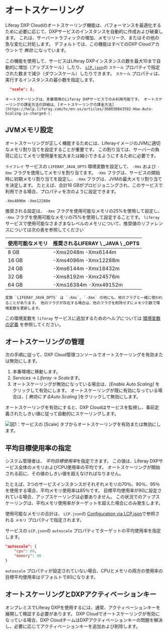# オートスケーリング

Liferay DXP Cloudのオートスケーリング機能は、パフォーマンスを最適化するために必要に応じて、DXPサービスのインスタンスを自動的に作成および破棄します。 これは、サーバートラフィックの増加、メモリリーク、またはその他の急な変化に対処します。 デフォルトでは、この機能はすべてのDXP Cloudアカウントで *無効* になっています。

この機能を使用して、サービスはLiferay DXPインスタンスの数を最大10まで自動的に増加（アップスケール）したり、 [`LCP.json`](../reference/configuration-via-lcp-json.md)の `スケール` プロパティで指定された数まで減少（ダウンスケール）したりできます。 `スケール` プロパティは、実行するインスタンスの最小数を指定します。

``` json
  "scale": 2,
```

```{note}
オートスケーリングは、本番環境のLiferay DXPサービスでのみ利用可能です。 オートスケーリングの課金方法の詳細は、[オートスケーリングの課金方法](https://help.liferay.com/hc/en-us/articles/360030843592-How-Auto-Scaling-is-charged-).
```

## JVMメモリ設定

オートスケーリングが正しく機能するためには、LiferayイメージのJVMに適切なメモリ割り当てを設定することが重要です。 この割り当ては、サーバーの負荷に応じてメモリ使用量を拡大または縮小できるようにするために必要です。

`ライフレイ` サービスの `LIFERAY_JAVA_OPTS` 環境変数を設定して、 `-Xms` および `-Xmx` フラグを使用してメモリを割り当てます。 `-Xms` フラグは、サービスの開始時に初期メモリ割り当てを設定し、 `-Xmx` フラグは、JVMの最大メモリ割り当てを決定します。 たとえば、合計16 GBがプロビジョニングされ、このサービスで利用できる場合、プロパティを次のように設定できます。

    -Xms4096m -Xmx12288m

推奨される設定は、 `-Xms` フラグを使用可能なメモリの25%を使用して設定し、 `-Xmx` フラグを使用可能なメモリの75%を使用して設定することです。 `liferay` サービスで使用可能なさまざまなレベルのメモリについて、推奨値のリファレンスについては次の表を参照してください`

| **使用可能なメモリ** | **推奨されるLIFERAY \ _JAVA \ _OPTS** |
| :--- | :--- |
| 8 GB         | \-Xms2048m -Xmx6144m                |
| 16 GB        | \-Xms4096m -Xmx12288m               |
| 24 GB        | \-Xms6144m -Xmx18432m               |
| 32 GB        | \-Xms8192m -Xmx24576m               |
| 64 GB        | \-Xms16384m -Xmx49152m              |

```{note}
変数 `LIFERAY_JAVA_OPTS` は `-Xms`, `-Xmx` の他にも、他のフラグと一緒に使われることがあります。 他のフラグが存在する場合は、他のフラグを削除せずにメモリ引数で環境変数を更新します。
```

この環境変数を `liferay` サービスに追加するためのヘルプについては [環境変数の定義](../reference/defining-environment-variables.md) を参照してください。

## オートスケーリングの管理

次の手順に従って、DXP Cloud管理コンソールでオートスケーリングを有効または無効にします。

1.  本番環境に移動します。
2.  *Services* → *Liferay* → *Scale*ます。
3.  オートスケーリングが無効になっている場合は、*[Enable Auto Scaling]* をクリックして有効にします。 オートスケーリングが既に有効になっている場合は、[ *無効にするAuto Scaling* ]をクリックして無効にします。

オートスケーリングを有効にすると、DXP Cloudはサービスを監視し、事前定義されたしきい値に従って自動的にスケーリングします。

![図1：サービスの [Scale] タブからオートスケーリングを有効または無効にします。](./auto-scaling/images/01.png)

## 平均目標使用率の指定

システム管理者は、 *平均目標使用率*を指定できます。 この値は、Liferay DXPサービス全体のメモリおよびCPU使用率の平均です。 オートスケーリングが開始される前に、その値のしきい値を超えなければなりません。

たとえば、3つのサービスインスタンスがそれぞれメモリの70％、90％、95％を使用する場合、平均メモリ使用率は85％です。 目標平均使用率が90に設定されている場合、アップスケーリングは必要ありません。 この状況でのアップスケーリングは、平均メモリ使用率がターゲットを超えた場合にのみ発生します。

使用可能なメモリの合計は、 `LCP.json`の [Configuration via LCP.json](../reference/configuration-via-lcp-json.md)で参照される `メモリ` プロパティで指定されます。

サービスの `LCP.json`の `autoscale` プロパティでターゲットの平均使用率を指定します。

``` json
"autoscale": {
    "cpu": 80,
    "memory": 90
}
```

`autoscale` プロパティが設定されていない場合、CPUとメモリの両方の使用率の目標平均使用率はデフォルトで80になります。

## オートスケーリングとDXPアクティベーションキー

オンプレミスでLiferay DXPを使用するには、通常、アクティベーションキーを展開して検証する必要があります。 DXP Cloudでオートスケーリングが有効になっている場合、DXP CloudチームはDXPアクティベーションキーの問題を解決し、必要に応じてアクティベーションキーを追加および削除します。
